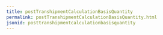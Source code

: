 ```yaml
---
title: postTranshipmentCalculationBasisQuantity
permalink: postTranshipmentCalculationBasisQuantity.html
jsonid: posttranshipmentcalculationbasisquantity
---
```

